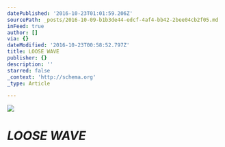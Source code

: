```yaml
---
datePublished: '2016-10-23T01:01:59.206Z'
sourcePath: _posts/2016-10-09-b1b3de44-edcf-4af4-bb42-2bee04cb2f05.md
inFeed: true
author: []
via: {}
dateModified: '2016-10-23T00:58:52.797Z'
title: LOOSE WAVE
publisher: {}
description: ''
starred: false
_context: 'http://schema.org'
_type: Article

---
```

![](https://the-grid-user-content.s3-us-west-2.amazonaws.com/495aad28-a282-4c5d-b666-5ee965567781.jpg)

# _**LOOSE WAVE**_